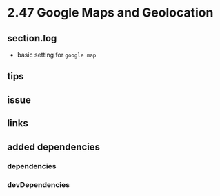 # 2.47 Google Maps and Geolocation

## section.log

- basic setting for `google map`

## tips

## issue

## links

## added dependencies

### dependencies

### devDependencies
